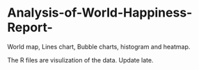# Analysis-of-World-Happiness-Report-
World map, Lines chart, Bubble charts, histogram and heatmap.

The R files are visulization of the data.
Update late.
